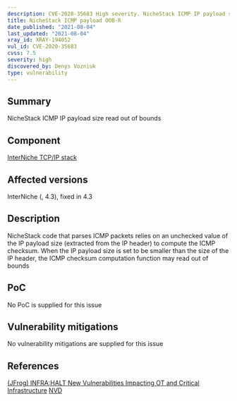 ```yaml
---
description: CVE-2020-35683 High severity. NicheStack ICMP IP payload size read out of bounds
title: NicheStack ICMP payload OOB-R
date_published: "2021-08-04"
last_updated: "2021-08-04"
xray_id: XRAY-194052
vul_id: CVE-2020-35683
cvss: 7.5
severity: high
discovered_by: Denys Vozniuk
type: vulnerability
---
```

## Summary
NicheStack ICMP IP payload size read out of bounds

## Component

[InterNiche TCP/IP stack](https://www.hcc-embedded.com/products/networking/tcpip-applications)

## Affected versions

InterNiche (, 4.3), fixed in 4.3

## Description

NicheStack code that parses ICMP packets relies on an unchecked value of the IP payload size (extracted from the IP header) to compute the ICMP checksum. When the IP payload size is set to be smaller than the size of the IP header, the ICMP checksum computation function may read out of bounds

## PoC

No PoC is supplied for this issue

## Vulnerability mitigations

No vulnerability mitigations are supplied for this issue

## References

[(JFrog) INFRA:HALT New Vulnerabilities Impacting OT and Critical Infrastructure](https://jfrog.com/blog/infrahalt-14-new-security-vulnerabilities-found-in-nichestack/)
[NVD](https://nvd.nist.gov/vuln/detail/CVE-2020-35683)